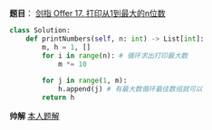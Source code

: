 **题目**：
<a href="https://leetcode-cn.com/problems/da-yin-cong-1dao-zui-da-de-nwei-shu-lcof/" target="_blank">剑指 Offer 17. 打印从1到最大的n位数</a>


```python
class Solution:
    def printNumbers(self, n: int) -> List[int]:
        m, h = 1, []
        for i in range(n): # 循环求出打印最大数
            m *= 10
        
        for j in range(1, m):
            h.append(j) # 有最大数循环最佳数组就可以
        return h
```

**帅解**
<a href="https://leetcode-cn.com/problems/da-yin-cong-1dao-zui-da-de-nwei-shu-lcof/solution/jian-zhi-offer-17-da-yin-cong-1dao-zui-d-yrhg/" target="_blank">本人题解</a>

